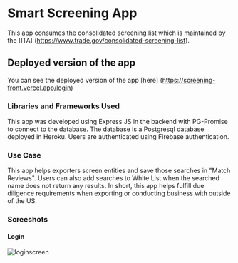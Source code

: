 # Smart Screening App

This app consumes the consolidated screening list which is maintained by the [ITA] (https://www.trade.gov/consolidated-screening-list).

## Deployed version of the app

You can see the deployed version of the app [here] (https://screening-front.vercel.app/login)

### Libraries and Frameworks Used

This app was developed using Express JS in the backend with PG-Promise to connect to the database. The database is a Postgresql database deployed in Heroku. Users are authenticated using Firebase authentication.

### Use Case

This app helps exporters screen entities and save those searches in "Match Reviews". Users can also add searches to White List when the searched name does not return any results.
In short, this app helps fulfill due diligence requirements when exporting or conducting business with outside of the US.

### Screeshots

#### Login

![loginscreen](Images/sslogin.png)
